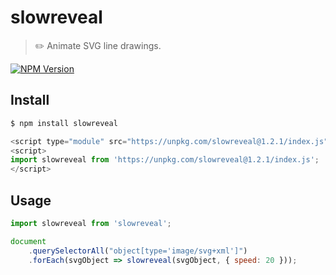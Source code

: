 # slowreveal

> ✏️ Animate SVG line drawings.

[![NPM Version](http://img.shields.io/npm/v/slowreveal.svg?style=flat)](https://www.npmjs.org/package/slowreveal)

## Install

```bash
$ npm install slowreveal
```

```javascript
<script type="module" src="https://unpkg.com/slowreveal@1.2.1/index.js"></script>
<script>
import slowreveal from 'https://unpkg.com/slowreveal@1.2.1/index.js';
</script>
```

## Usage

```javascript
import slowreveal from 'slowreveal';

document
    .querySelectorAll("object[type='image/svg+xml']")
    .forEach(svgObject => slowreveal(svgObject, { speed: 20 }));
```
